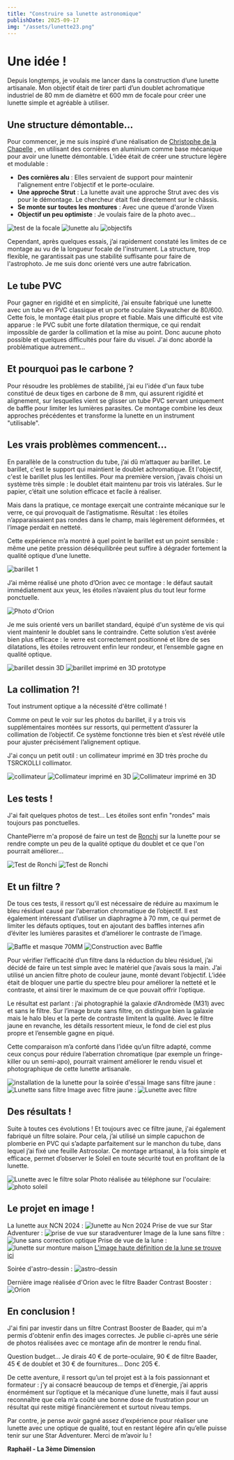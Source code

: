 ```yaml
---
title: "Construire sa lunette astronomique"
publishDate: 2025-09-17
img: "/assets/lunette23.png"
---
```


# Une idée !

Depuis longtemps, je voulais me lancer dans la construction d’une lunette artisanale. Mon objectif était de tirer parti d’un doublet achromatique industriel de 80 mm de diamètre et 600 mm de focale pour créer une lunette simple et agréable à utiliser.

## Une structure démontable...

Pour commencer, je me suis inspiré d’une réalisation de  [Christophe de la Chapelle](https://www.youtube.com/watch?v=lrGlOm_PigI&list=PLTonx1qVxeimXi5Ys_-bxtJpnygCTjmWp&index=18)
, en utilisant des cornières en aluminium comme base mécanique pour avoir une lunette démontable.
L’idée était de créer une structure légère et modulable :



- **Des cornières alu** : Elles servaient de support pour maintenir l'alignement entre l'objectif et le porte-oculaire.
- **Une approche Strut** : La lunette avait une approche Strut avec des vis pour le démontage.
Le chercheur était fixé directement sur le châssis.
- **Se monte sur toutes les montures** : Avec une queue d'aronde Vixen
- **Objectif un peu optimiste** : Je voulais faire de la photo avec...

![test de la focale](/assets/lunette18.png)
![lunette alu](/assets/lunette.png)
![objectifs](/assets/lunetteobjectif.png)


Cependant, après quelques essais, j’ai rapidement constaté les limites de ce montage au vu de la longueur focale de l'instrument. La structure, trop flexible, ne garantissait pas une stabilité suffisante pour faire de l'astrophoto. Je me suis donc orienté vers une autre fabrication.

## Le tube PVC

Pour gagner en rigidité et en simplicité, j’ai ensuite fabriqué une lunette avec un tube en PVC classique et un porte oculaire Skywatcher de 80/600. Cette fois, le montage était plus propre et fiable.
Mais une difficulté est vite apparue : le PVC subit une forte dilatation thermique, ce qui rendait impossible de garder la collimation et la mise au point. Donc aucune photo possible et quelques difficultés pour faire du visuel. J'ai donc abordé la problématique autrement...

## Et pourquoi pas le carbone ?

Pour résoudre les problèmes de stabilité, j’ai eu l'idée d'un faux tube constitué de deux tiges en carbone de 8 mm, qui assurent rigidité et alignement, sur lesquelles vient se glisser un tube PVC servant uniquement de baffle pour limiter les lumières parasites. Ce montage combine les deux approches précédentes et transforme la lunette en un instrument "utilisable".

## Les vrais problèmes commencent...

En parallèle de la construction du tube, j’ai dû m’attaquer au barillet.
Le barillet, c'est le support qui maintient le doublet achromatique. Et l'objectif, c'est le barillet plus les lentilles.
Pour ma première version, j’avais choisi un système très simple : le doublet était maintenu par trois vis latérales. Sur le papier, c’était une solution efficace et facile à réaliser.

Mais dans la pratique, ce montage exerçait une contrainte mécanique sur le verre, ce qui provoquait de l’astigmatisme. Résultat : les étoiles n’apparaissaient pas rondes dans le champ, mais légèrement déformées, et l’image perdait en netteté.

Cette expérience m’a montré à quel point le barillet est un point sensible : même une petite pression déséquilibrée peut suffire à dégrader fortement la qualité optique d’une lunette.

![barillet 1](/assets/lunettebarillet1.png)

J’ai même réalisé une photo d’Orion avec ce montage : le défaut sautait immédiatement aux yeux, les étoiles n’avaient plus du tout leur forme ponctuelle.

![Photo d'Orion ](/assets/lunetteorionv1.png)

Je me suis orienté vers un barillet standard, équipé d'un système de vis qui vient maintenir le doublet sans le contraindre. Cette solution s’est avérée bien plus efficace : le verre est correctement positionné et libre de ses dilatations, les étoiles retrouvent enfin leur rondeur, et l’ensemble gagne en qualité optique.

![barillet dessin 3D](/assets/lunettebarillet3.jpg)
![barillet imprimé en 3D prototype](/assets/lunettebarillet2.jpg)

## La collimation ?!

Tout instrument optique a la nécessité d'être collimaté !

Comme on peut le voir sur les photos du barillet, il y a trois vis supplémentaires montées sur ressorts, qui permettent d’assurer la collimation de l’objectif. Ce système fonctionne très bien et s’est révélé utile pour ajuster précisément l’alignement optique.

J'ai conçu un petit outil : un collimateur imprimé en 3D très proche du TSRCKOLLI collimator.

![collimateur](/assets/collimateur1.jpg)
![Collimateur imprimé en 3D](/assets/Collim2.png)
![Collimateur imprimé en 3D](/assets/collim1.png)

## Les tests !

J'ai fait quelques photos de test... Les étoiles sont enfin "rondes" mais toujours pas ponctuelles. 

ChantePierre m'a proposé de faire un test de [Ronchi](https://www.grattavetro.it/introduzione-al-test-di-ronchi/?lang=fr) sur la lunette pour se rendre compte un peu de la qualité optique du doublet et ce que l'on pourrait améliorer... 

![Test de Ronchi](/assets/lunette12.jpg)
![Test de Ronchi](/assets/lunette11.jpg)

## Et un filtre ?

De tous ces tests, il ressort qu’il est nécessaire de réduire au maximum le bleu résiduel causé par l’aberration chromatique de l’objectif. Il est également intéressant d’utiliser un diaphragme à 70 mm, ce qui permet de limiter les défauts optiques, tout en ajoutant des baffles internes afin d’éviter les lumières parasites et d’améliorer le contraste de l’image.

![Baffle et masque 70MM](/assets/lunette22.png)
![Construction avec Baffle](/assets/lunette21.png)

Pour vérifier l’efficacité d’un filtre dans la réduction du bleu résiduel, j’ai décidé de faire un test simple avec le matériel que j’avais sous la main. J’ai utilisé un ancien filtre photo de couleur jaune, monté devant l’objectif. L’idée était de bloquer une partie du spectre bleu pour améliorer la netteté et le contraste, et ainsi tirer le maximum de ce que pouvait offrir l’optique.

Le résultat est parlant : j’ai photographié la galaxie d’Andromède (M31) avec et sans le filtre. Sur l’image brute sans filtre, on distingue bien la galaxie mais le halo bleu et la perte de contraste limitent la qualité. Avec le filtre jaune en revanche, les détails ressortent mieux, le fond de ciel est plus propre et l’ensemble gagne en piqué.

Cette comparaison m’a conforté dans l’idée qu’un filtre adapté, comme ceux conçus pour réduire l’aberration chromatique (par exemple un fringe-killer ou un semi-apo), pourrait vraiment améliorer le rendu visuel et photographique de cette lunette artisanale.

![installation de la lunette pour la soirée d'essai](/assets/lunette14.jpg)
Image sans filtre jaune :
![Lunette sans filtre](/assets/lunette16sansfiltre.jpg)
Image avec filtre jaune : 
![Lunette avec filtre](/assets/lunetteavecfiltrejaune.jpg)

## Des résultats !
Suite à toutes ces évolutions ! Et toujours avec ce filtre jaune, j'ai également fabriqué un filtre solaire. Pour cela, j’ai utilisé un simple capuchon de plomberie en PVC qui s’adapte parfaitement sur le manchon du tube, dans lequel j’ai fixé une feuille Astrosolar. Ce montage artisanal, à la fois simple et efficace, permet d’observer le Soleil en toute sécurité tout en profitant de la lunette.

![Lunette avec le filtre solar](/assets/lunettesolaire2.jpg)
Photo réalisée au téléphone sur l'oculaire:
![photo soleil](/assets/lunettesolaire.jpg)

## Le projet en image !
La lunette aux NCN 2024 :
![lunette au Ncn 2024](/assets/lunettencn.JPG)
Prise de vue sur Star Adventurer :
![prise de vue sur staradventurer](/assets/lunette18.jpg)
Image de la lune sans filtre :
![lune sans correction optique](/assets/lunelunettev2.jpg)
Prise de vue de la lune :
![lunette sur monture maison](/assets/lunette15.jpg)
 [L'image haute définition de la lune se trouve ici](https://app.astrobin.com/u/AstroMome?i=te6haa#gallery)

Soirée d'astro-dessin :
![astro-dessin](/assets/lunette9.jpg)

Dernière image réalisée d'Orion avec le filtre Baader Contrast Booster :
![Orion](/assets/lunetteorionfinal.jpg)

## En conclusion !

J'ai fini par investir dans un filtre Contrast Booster de Baader, qui m'a permis d'obtenir enfin des images correctes. Je publie ci-après une série de photos réalisées avec ce montage afin de montrer le rendu final. 

Question budget... Je dirais 40 € de porte-oculaire, 90 € de filtre Baader, 45 € de doublet et 30 € de fournitures... Donc 205 €. 

De cette aventure, il ressort qu’un tel projet est à la fois passionnant et formateur : j’y ai consacré beaucoup de temps et d’énergie, j’ai appris énormément sur l’optique et la mécanique d’une lunette, mais il faut aussi reconnaître que cela m’a coûté une bonne dose de frustration pour un résultat qui reste mitigé financièrement et surtout niveau temps.

Par contre, je pense avoir gagné assez d’expérience pour réaliser une lunette avec une optique de qualité, tout en restant légére afin qu’elle puisse tenir sur une Star Adventurer. Merci de m’avoir lu !


**Raphaël - La 3ème Dimension**